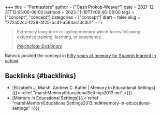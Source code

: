+++
title = "Permastore"
author = ["Cash Prokop-Weaver"]
date = 2021-12-31T12:05:00-08:00
lastmod = 2023-11-10T11:09:46-08:00
tags = ["concept", "concept"]
categories = ["concept"]
draft = false
slug = "772a02cc-f238-4f25-bc41-a584ac13c301"
+++

> Extremely long-term or lasting memory which forms following extensive training, learning, or experience.
>
> _[Psychology Dictionary](https://psychologydictionary.org/permastore/)_

Bahrick posited the concept in [Fifty years of memory for Spanish learned in school](10.1037/0096-3445.113.1.1).


## Backlinks {#backlinks}

-   [Elizabeth J. Marsh, Andrew C. Butler | Memory in Educational Settings]({{< relref "marshMemoryEducationalSettings2013.md" >}})
-   [Memory in Educational Settings]({{< relref "marshMemoryEducationalSettings2013.md#memory-in-educational-settings" >}})
